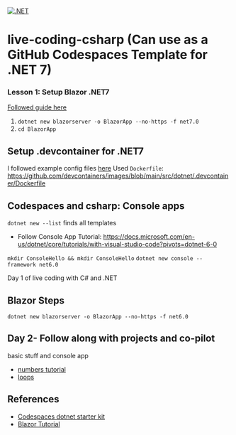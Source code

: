 [![.NET](https://github.com/nogibjj/live-coding-csharp/actions/workflows/main.yml/badge.svg)](https://github.com/nogibjj/live-coding-csharp/actions/workflows/main.yml)

# live-coding-csharp (Can use as a GitHub Codespaces Template for .NET 7)

### Lesson 1:  Setup Blazor .NET7

[Followed guide here](https://dotnet.microsoft.com/en-us/learn/aspnet/blazor-tutorial/install)
1. `dotnet new blazorserver -o BlazorApp --no-https -f net7.0`
2. `cd BlazorApp`

## Setup .devcontainer for .NET7

I followed example config files [here](https://github.com/devcontainers/images/tree/main/src/dotnet)
Used `Dockerfile`:  https://github.com/devcontainers/images/blob/main/src/dotnet/.devcontainer/Dockerfile

## Codespaces and csharp:  Console apps

`dotnet new --list` finds all templates
* Follow Console App Tutorial:  https://docs.microsoft.com/en-us/dotnet/core/tutorials/with-visual-studio-code?pivots=dotnet-6-0

`mkdir ConsoleHello && mkdir ConsoleHello`
`dotnet new console --framework net6.0`

Day 1 of live coding with C# and .NET

## Blazor Steps

`dotnet new blazorserver -o BlazorApp --no-https -f net6.0`

## Day 2- Follow along with projects and co-pilot

basic stuff and console app

* [numbers tutorial](https://docs.microsoft.com/en-us/dotnet/csharp/tour-of-csharp/tutorials/numbers-in-csharp-local)
* [loops](https://docs.microsoft.com/en-us/dotnet/csharp/tour-of-csharp/tutorials/branches-and-loops-local)


## References

* [Codespaces dotnet starter kit](https://github.com/codespaces-examples/dotnetcore)
* [Blazor Tutorial](https://dotnet.microsoft.com/en-us/learn/aspnet/blazor-tutorial/create)
